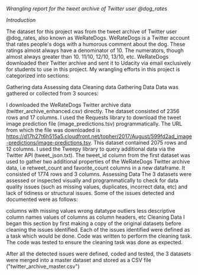 *Wrangling report for the tweet archive of Twitter user @dog_rates* <br>

*Introduction* <br>

The dataset for this project was from the tweet archive of Twitter user @dog_rates, also known as WeRateDogs. WeRateDogs is a Twitter account that rates people's dogs with a humorous comment about the dog. These ratings almost always have a denominator of 10. The numerators, though almost always greater than 10. 11/10, 12/10, 13/10, etc. WeRateDogs downloaded their Twitter archive and sent it to Udacity via email exclusively for students to use in this project. My wrangling efforts in this project is categorized into sections:

Gathering data
Assessing data
Cleaning data
Gathering Data
Data was gathered or collected from 3 sources:

I downloaded the WeRateDogs Twitter archive data (twitter_archive_enhanced.csv) directly. The dataset consisted of 2356 rows and 17 columns.
I used the Requests library to download the tweet image prediction file (image_predictions.tsv) programmatically. The URL from which the file was downloaded is https://d17h27t6h515a5.cloudfront.net/topher/2017/August/599fd2ad_image-predictions/image-predictions.tsv. This dataset contained 2075 rows and 12 columns.
I used the Tweepy library to query additional data via the Twitter API (tweet_json.txt). The tweet_id column from the first dataset was used to gather two additional properties of the WeRateDogs Twitter archive data, i.e retweet_count and favorite_count columns in a new dataframe. It consisted of 1774 rows and 3 columns.
Assessing Data
The 3 datasets were assessed or inspected visually and programmatically to check for data quality issues (such as missing values, duplicates, incorrect data, etc) and lack of tidiness or structural issues. Some of the issues detected and documented were as follows:

columns with missing values
wrong datatype
outliers
less descriptive column names
values of columns as column headers, etc
Cleaning Data
I began this section by first making a copy of the original datasets before cleaning the issues identified. Each of the issues identified were defined as a task which would be done. Code was written to perform the cleaning task. The code was tested to ensure the cleaning task was done as expected.

After all the detected issues were defined, coded and tested, the 3 datasets were merged into a master dataset and stored as a CSV file ("twitter_archive_master.csv")
